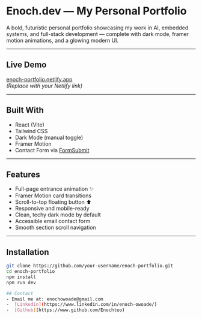 #  Enoch.dev — My Personal Portfolio


A bold, futuristic personal portfolio showcasing my work in AI, embedded systems, and full-stack development — complete with dark mode, framer motion animations, and a glowing modern UI.

---

##  Live Demo

 [enoch-portfolio.netlify.app](https://enoch-portfolio.netlify.app)  
_(Replace with your Netlify link)_

---

## Built With

-  React (Vite)
-  Tailwind CSS
-  Dark Mode (manual toggle)
-  Framer Motion
- Contact Form via [FormSubmit](https://formsubmit.co)

---

##  Features

- Full-page entrance animation ✨  
- Framer Motion card transitions  
- Scroll-to-top floating button ⬆️  
- Responsive and mobile-ready  
- Clean, techy dark mode by default  
- Accessible email contact form  
- Smooth section scroll navigation  

---

## Installation

```bash
git clone https://github.com/your-username/enoch-portfolio.git
cd enoch-portfolio
npm install
npm run dev

## Contact
- Email me at: enochowoade@gmail.com
-  [Linkedin](https://www.linkedin.com/in/enoch-owoade/) 
-  [Github](https://www.github.com/Enochteo) 
